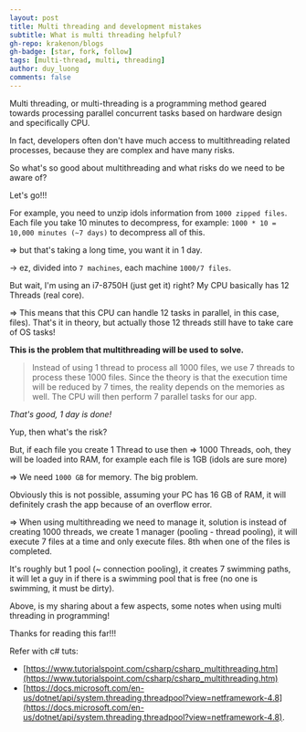 ```yaml
---
layout: post
title: Multi threading and development mistakes
subtitle: What is multi threading helpful?
gh-repo: krakenon/blogs
gh-badge: [star, fork, follow]
tags: [multi-thread, multi, threading]
author: duy_luong
comments: false
---
```


Multi threading, or multi-threading is a programming method geared towards processing parallel concurrent tasks based on hardware design and specifically CPU.

In fact, developers often don't have much access to multithreading related processes, because they are complex and have many risks.

So what's so good about multithreading and what risks do we need to be aware of?

Let's go!!!

For example, you need to unzip idols information from `1000 zipped files`. Each file you take 10 minutes to decompress, for example:
`1000 * 10 = 10,000 minutes (~7 days)` to decompress all of this.

=> but that's taking a long time, you want it in 1 day.

-> ez, divided into `7 machines`, each machine `1000/7 files`.

But wait, I'm using an i7-8750H (just get it) right? My CPU basically has 12 Threads (real core).

=> This means that this CPU can handle 12 tasks in parallel, in this case, files). That's it in theory, but actually those 12 threads still have to take care of OS tasks!

**This is the problem that multithreading will be used to solve.**

> Instead of using 1 thread to process all 1000 files, we use 7 threads to process these 1000 files. Since the theory is that the execution time will be reduced by 7 times, the reality depends on the memories as well. The CPU will then perform 7 parallel tasks for our app.

_That's good, 1 day is done!_

Yup, then what's the risk?

But, if each file you create 1 Thread to use then => 1000 Threads, ooh, they will be loaded into RAM, for example each file is 1GB (idols are sure more)

=> We need `1000 GB` for memory. The big problem.

Obviously this is not possible, assuming your PC has 16 GB of RAM, it will definitely crash the app because of an overflow error.

=> When using multithreading we need to manage it, solution is instead of creating 1000 threads, we create 1 manager (pooling - thread pooling), it will execute 7 files at a time and only execute files. 8th when one of the files is completed.

It's roughly but 1 pool (~ connection pooling), it creates 7 swimming paths, it will let a guy in if there is a swimming pool that is free (no one is swimming, it must be dirty).

Above, is my sharing about a few aspects, some notes when using multi threading in programming!

Thanks for reading this far!!!

Refer with c# tuts:

- [https://www.tutorialspoint.com/csharp/csharp_multithreading.htm](https://www.tutorialspoint.com/csharp/csharp_multithreading.htm)
- [https://docs.microsoft.com/en-us/dotnet/api/system.threading.threadpool?view=netframework-4.8](https://docs.microsoft.com/en-us/dotnet/api/system.threading.threadpool?view=netframework-4.8).
